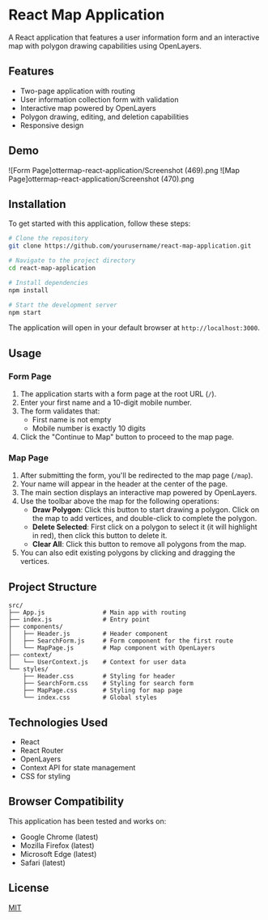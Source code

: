 # React Map Application

A React application that features a user information form and an interactive map with polygon drawing capabilities using OpenLayers.

## Features

- Two-page application with routing
- User information collection form with validation
- Interactive map powered by OpenLayers
- Polygon drawing, editing, and deletion capabilities
- Responsive design

## Demo

![Form Page]ottermap-react-application/Screenshot (469).png
![Map Page]ottermap-react-application/Screenshot (470).png

## Installation

To get started with this application, follow these steps:

```bash
# Clone the repository
git clone https://github.com/yourusername/react-map-application.git

# Navigate to the project directory
cd react-map-application

# Install dependencies
npm install

# Start the development server
npm start
```

The application will open in your default browser at `http://localhost:3000`.

## Usage

### Form Page

1. The application starts with a form page at the root URL (`/`).
2. Enter your first name and a 10-digit mobile number.
3. The form validates that:
   - First name is not empty
   - Mobile number is exactly 10 digits
4. Click the "Continue to Map" button to proceed to the map page.

### Map Page

1. After submitting the form, you'll be redirected to the map page (`/map`).
2. Your name will appear in the header at the center of the page.
3. The main section displays an interactive map powered by OpenLayers.
4. Use the toolbar above the map for the following operations:
   - **Draw Polygon**: Click this button to start drawing a polygon. Click on the map to add vertices, and double-click to complete the polygon.
   - **Delete Selected**: First click on a polygon to select it (it will highlight in red), then click this button to delete it.
   - **Clear All**: Click this button to remove all polygons from the map.
5. You can also edit existing polygons by clicking and dragging the vertices.

## Project Structure

```
src/
├── App.js                # Main app with routing
├── index.js              # Entry point
├── components/
│   ├── Header.js         # Header component 
│   ├── SearchForm.js     # Form component for the first route
│   └── MapPage.js        # Map component with OpenLayers
├── context/
│   └── UserContext.js    # Context for user data
└── styles/
    ├── Header.css        # Styling for header
    ├── SearchForm.css    # Styling for search form
    ├── MapPage.css       # Styling for map page
    └── index.css         # Global styles
```

## Technologies Used

- React
- React Router
- OpenLayers
- Context API for state management
- CSS for styling

## Browser Compatibility

This application has been tested and works on:
- Google Chrome (latest)
- Mozilla Firefox (latest)
- Microsoft Edge (latest)
- Safari (latest)

## License

[MIT](LICENSE)